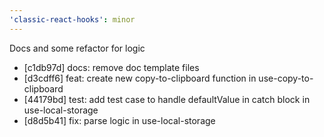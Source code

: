 ```yaml
---
'classic-react-hooks': minor
---
```


Docs and some refactor for logic

- [c1db97d] docs: remove doc template files
- [d3cdff6] feat: create new copy-to-clipboard function in use-copy-to-clipboard
- [44179bd] test: add test case to handle defaultValue in catch block in use-local-storage
- [d8d5b41] fix: parse logic in use-local-storage

